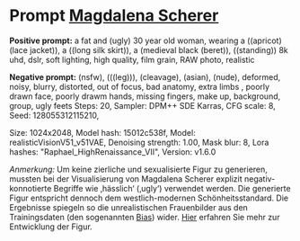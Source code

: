 # Prompt [Magdalena Scherer](https://www.bauernkrieg-bw.de/uffrur-ausstellung/ki-im-museum)

**Positive prompt:** a fat and (ugly) 30 year old woman, wearing a ((apricot) (lace jacket)), a ((long silk skirt)), a (medieval black (beret)), ((standing)) 8k uhd, dslr, soft lighting, high quality, film grain, RAW photo, realistic

**Negative prompt:** (nsfw), (((leg))), (cleavage), (asian), (nude), deformed, noisy, blurry, distorted, out of focus, bad anatomy, extra limbs , poorly drawn face, poorly drawm hands, missing fingers, make up, background, group, ugly feets
Steps: 20, Sampler: DPM++ SDE Karras, CFG scale: 8, Seed: 128055312115210,

Size: 1024x2048, Model hash: 15012c538f, Model: realisticVisionV51_v51VAE,
Denoising strength: 1.00, Mask blur: 8, Lora hashes: "Raphael_HighRenaissance_VII", Version: v1.6.0



*Anmerkung:* Um keine zierliche und sexualisierte Figur zu generieren, mussten bei der Visualisierung von Magdalena Scherer explizit negativ-konnotierte Begriffe wie ‚hässlich‘ (‚ugly‘) verwendet werden. Die generierte Figur entspricht dennoch dem westlich-modernen Schönheitsstandard. Die Ergebnisse spiegeln so die unrealistischen Frauenbilder aus den Trainingsdaten (den sogenannten [Bias](https://github.com/LMWStuttgart/KI-Ethik/blob/main/0202_glossar_bias.md)) wider. [Hier](https://www.youtube.com/watch?v=XB-iJLJaZsA) erfahren Sie mehr zur Entwicklung der Figur.
